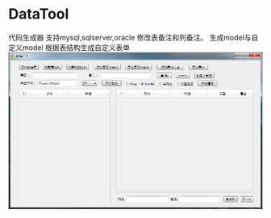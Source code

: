 # DataTool
代码生成器
支持mysql,sqlserver,oracle 修改表备注和列备注。
生成model与自定义model
根据表结构生成自定义表单
![](https://raw.githubusercontent.com/weizhonzhen/DataTool/master/tool.jpg)
